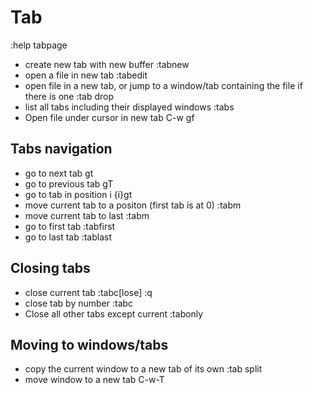 # Tab
:help tabpage

- create new tab with new buffer
  :tabnew
- open a file in new tab
  :tabedit <fileName>
- open file in a new tab, or jump to a window/tab containing the file if there is one
  :tab drop <fileName>
- list all tabs including their displayed windows
  :tabs
- Open file under cursor in new tab
  C-w gf

## Tabs navigation
- go to next tab
  gt
- go to previous tab
  gT
- go to tab in position i
  {i}gt
- move current tab to a positon (first tab is at 0)
  :tabm <position>
- move current tab to last
  :tabm
- go to first tab
  :tabfirst
- go to last tab
  :tablast

## Closing tabs
- close current tab
  :tabc[lose]
  :q
- close tab by number
  :tabc <tabNubmer>
- Close all other tabs except current
  :tabonly

## Moving to windows/tabs
- copy the current window to a new tab of its own
  :tab split
- move window to a new tab
  C-w-T







